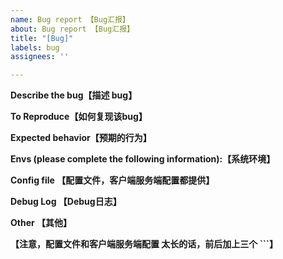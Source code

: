 ```yaml
---
name: Bug report 【Bug汇报】
about: Bug report 【Bug汇报】
title: "[Bug]"
labels: bug
assignees: ''

---
```


**Describe the bug【描述 bug】**


**To Reproduce【如何复现该bug】**


**Expected behavior【预期的行为】**


**Envs (please complete the following information):【系统环境】**

**Config file 【配置文件，客户端服务端配置都提供】**

**Debug Log 【Debug日志】**

**Other 【其他】**

**【注意，配置文件和客户端服务端配置 太长的话，前后加上三个 ```】**
